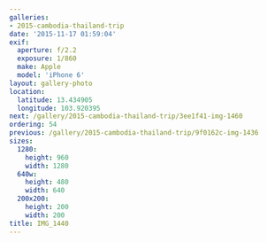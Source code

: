 ```yaml
---
galleries:
- 2015-cambodia-thailand-trip
date: '2015-11-17 01:59:04'
exif:
  aperture: f/2.2
  exposure: 1/860
  make: Apple
  model: 'iPhone 6'
layout: gallery-photo
location:
  latitude: 13.434905
  longitude: 103.920395
next: /gallery/2015-cambodia-thailand-trip/3ee1f41-img-1460
ordering: 54
previous: /gallery/2015-cambodia-thailand-trip/9f0162c-img-1436
sizes:
  1280:
    height: 960
    width: 1280
  640w:
    height: 480
    width: 640
  200x200:
    height: 200
    width: 200
title: IMG_1440
---
```

